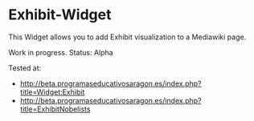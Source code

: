 # Exhibit-Widget

This Widget allows you to add Exhibit visualization to a Mediawiki page.

Work in progress. Status: Alpha

Tested at: 
* http://beta.programaseducativosaragon.es/index.php?title=Widget:Exhibit
* http://beta.programaseducativosaragon.es/index.php?title=ExhibitNobelists